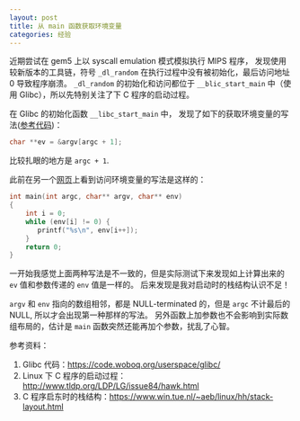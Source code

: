 ```yaml
---
layout: post
title: 从 main 函数获取环境变量
categories: 经验
---
```


近期尝试在 gem5 上以 syscall emulation 模式模拟执行 MIPS 程序，
发现使用较新版本的工具链，符号 `_dl_random` 在执行过程中没有被初始化，最后访问地址 0 导致程序崩溃。
`_dl_random` 的初始化和访问都位于 `__blic_start_main` 中（使用 Glibc），所以先特别关注了下 C 程序的启动过程。

在 Glibc 的初始化函数 `__libc_start_main` 中，
发现了如下的获取环境变量的写法([参考代码](https://code.woboq.org/userspace/glibc/csu/libc-start.c.html#141))：

```c
char **ev = &argv[argc + 1];
```

比较扎眼的地方是 `argc + 1`.

此前在另一个[网页](http://www.tldp.org/LDP/LG/issue84/hawk.html)上看到访问环境变量的写法是这样的：

```c
int main(int argc, char** argv, char** env)
{
    int i = 0;
    while (env[i] != 0) {
       printf("%s\n", env[i++]);
    }
    return 0;
}
```

一开始我感觉上面两种写法是不一致的，但是实际测试下来发现如上计算出来的 `ev` 值和参数传递的 `env` 值是一样的。
后来发现是我对启动时的栈结构认识不足！

`argv` 和 `env` 指向的数组相邻，都是 NULL-terminated 的，但是 `argc` 不计最后的 NULL, 所以才会出现第一种那样的写法。
另外函数上加参数也不会影响到实际数组布局的，估计是 `main` 函数突然还能再加个参数，扰乱了心智。

参考资料：

1. Glibc 代码：https://code.woboq.org/userspace/glibc/
2. Linux 下 C 程序的启动过程：http://www.tldp.org/LDP/LG/issue84/hawk.html
3. C 程序启东时的栈结构：https://www.win.tue.nl/~aeb/linux/hh/stack-layout.html